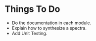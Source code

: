Things To Do
============

* Do the documentation in each module.
* Explain how to synthesize a spectra.
* Add Unit Testing.
